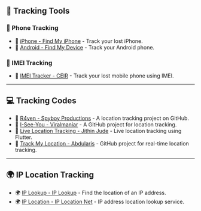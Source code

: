 ## 📍 Tracking Tools

### 📱 Phone Tracking

- 🍏 [iPhone - Find My iPhone](https://www.icloud.com/#find) - Track your lost iPhone.
- 🤖 [Android - Find My Device](https://www.google.com/android/find/) - Track your Android phone.

### 📡 IMEI Tracking

- 📱 [IMEI Tracker - CEIR](https://www.ceir.gov.in/Home/index.jsp) - Track your lost mobile phone using IMEI.

---

## 💻 Tracking Codes

- 📍 [R4ven - Spyboy Productions](https://github.com/spyboy-productions/r4ven?tab=readme-ov-file) - A location tracking project on GitHub.
- 📍 [I-See-You - Viralmaniar](https://github.com/Viralmaniar/I-See-You) - A GitHub project for location tracking.
- 📍 [Live Location Tracking - Jithin Jude](https://github.com/Jithin-Jude/Live_location_tracking_using_flutter) - Live location tracking using Flutter.
- 📍 [Track My Location - Abdularis](https://github.com/abdularis/Track-My-Location) - GitHub project for real-time location tracking.

---

## 🌍 IP Location Tracking

- 🌍 [IP Lookup - IP Lookup](https://www.ip-lookup.org/location/) - Find the location of an IP address.
- 🌍 [IP Location - IP Location Net](https://www.iplocation.net/ip-lookup) - IP address location lookup service.
